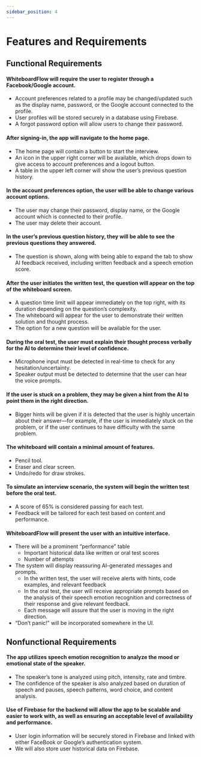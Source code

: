 ```yaml
---
sidebar_position: 4
---
```


# Features and Requirements

## Functional Requirements

#### WhiteboardFlow will require the user to register through a Facebook/Google account.
- Account preferences related to a profile may be changed/updated such as the display name, password, or the Google account connected to the profile.
- User profiles will be stored securely in a database using Firebase.
- A forgot password option will allow users to change their password.
#### After signing-in, the app will navigate to the home page.
- The home page will contain a button to start the interview.
- An icon in the upper right corner will be available, which drops down to give access to account preferences and a logout button.
- A table in the upper left corner will show the user’s previous question history.
#### In the account preferences option, the user will be able to change various account options.
- The user may change their password, display name, or the Google account which is connected to their profile.
- The user may delete their account.
#### In the user’s previous question history, they will be able to see the previous questions they answered. 
- The question is shown, along with being able to expand the tab to show AI feedback received, including written feedback and a speech emotion score.
#### After the user initiates the written test, the question will appear on the top of the whiteboard screen.
- A question time limit will appear immediately on the top right, with its duration depending on the question’s complexity.
- The whiteboard will appear for the user to demonstrate their written solution and thought process.
- The option for a new question will be available for the user.
#### During the oral test, the user must explain their thought process verbally for the AI to determine their level of confidence.
- Microphone input must be detected in real-time to check for any hesitation/uncertainty.
- Speaker output must be detected to determine that the user can hear the voice prompts.
#### If the user is stuck on a problem, they may be given a hint from the AI to point them in the right direction.
- Bigger hints will be given if it is detected that the user is highly uncertain about their answer—for example, if the user is immediately stuck on the problem, or if the user continues to have difficulty with the same problem.
#### The whiteboard will contain a minimal amount of features.
- Pencil tool.
- Eraser and clear screen.
- Undo/redo for draw strokes.
#### To simulate an interview scenario, the system will begin the written test before the oral test.
- A score of 65% is considered passing for each test.
- Feedback will be tailored for each test based on content and performance.
#### WhiteboardFlow will present the user with an intuitive interface.
- There will be a prominent “performance” table
    - Important historical data like written or oral test scores
    - Number of attempts
- The system will display reassuring AI-generated messages and prompts.
    - In the written test, the user will receive alerts with hints, code examples, and relevant feedback
    - In the oral test, the user will receive appropriate prompts based on the analysis of their speech emotion recognition and correctness of their response and give relevant feedback.
    - Each message will assure that the user is moving in the right direction.
- “Don’t panic!” will be incorporated somewhere in the UI.
  
## Nonfunctional Requirements

#### The app utilizes speech emotion recognition to analyze the mood or emotional state of the speaker.
- The speaker’s tone is analyzed using pitch, intensity, rate and timbre.
- The confidence of the speaker is also analyzed based on duration of speech and pauses, speech patterns, word choice, and content analysis.
#### Use of Firebase for the backend will allow the app to be scalable and easier to work with, as well as ensuring an acceptable level of availability and performance.
- User login information will be securely stored in Firebase and linked with either FaceBook or Google’s authentication system.
- We will also store user historical data on Firebase.
